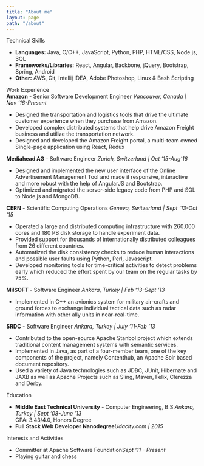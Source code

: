 ```yaml
---
title: "About me"
layout: page
path: "/about"
---
```


<div class="page__resume-section">
    <div class="page__resume-section-header">Technical Skills</div>
    <ul>
        <li><b>Languages:</b>  Java, C/C++, JavaScript, Python, PHP, HTML/CSS, Node.js, SQL</li>
        <li><b>Frameworks/Libraries:</b>  React, Angular, Backbone, jQuery, Bootstrap, Spring, Android</li>
        <li><b>Other:</b>  AWS, Git, Intellij IDEA, Adobe Photoshop, Linux & Bash Scripting</li>
    </ul>
</div>


<div class="page__resume-section">
    <div class="page__resume-section-header">Work Experience</div>
    <div>
        <b>Amazon</b> - Senior Software Development Engineer
        <i class="float-right">Vancouver, Canada | Nov ‘16-Present</i>
        <ul>
            <li>Designed the transportation and logistics tools that drive the ultimate customer experience when they purchase from Amazon.</li>
            <li>Developed complex distributed systems that help drive Amazon Freight business and utilize the transportation network.</li>
            <li>Designed and developed the Amazon Freight portal, a multi-team owned Single-page application using React, Redux</li>
        </ul>
    </div>
    <div>
        <b>Mediahead AG</b> - Software Engineer
        <i class="float-right">Zurich, Switzerland | Oct ‘15-Aug’16</i>
        <ul>
            <li>Designed and implemented the new user interface of the Online Advertisement Management Tool and made it responsive, interactive and more robust with the help of AngularJS and Bootstrap.</li>
            <li>Optimized and migrated the server-side legacy code from PHP and SQL to Node.js and MongoDB.</li>
        </ul>
    </div>
    <div>
        <b>CERN</b> - Scientific Computing Operations
        <i class="float-right">Geneva, Switzerland | Sept ‘13-Oct ‘15</i>
        <ul>
            <li>Operated a large and distributed computing infrastructure with 260.000 cores and 180 PB disk storage to handle experiment data.</li>
            <li>Provided support for thousands of internationally distributed colleagues from 26 different countries.</li>
            <li>Automatized the disk consistency checks to reduce human interactions and possible user faults using Python, Perl, Javascript.</li>
            <li>Developed monitoring tools for time-critical activities to detect problems early which reduced the effort spent by our team on the regular tasks by 75%.</li>
        </ul>
    </div>
    <div>
        <b>MilSOFT</b> - Software Engineer
        <i class="float-right">Ankara, Turkey | Feb ‘13-Sept ‘13</i>
        <ul>
            <li>Implemented in C++ an avionics system for military air-crafts and ground forces to exchange individual tactical data such as radar information with other ally units in near-real-time.</li>
        </ul>
    </div>
    <div>
        <b>SRDC</b> - Software Engineer
        <i class="float-right">Ankara, Turkey | July ‘11-Feb ‘13</i>
        <ul>
            <li>Contributed to the open-source Apache Stanbol project which extends traditional content management systems with semantic services.</li>
            <li>Implemented in Java, as part of a four-member team, one of the key components of the project, namely Contenthub, an Apache Solr based document repository.</li>
            <li>Used a variety of Java technologies such as JDBC, JUnit, Hibernate and JAXB as well as Apache Projects such as Sling, Maven, Felix, Clerezza and Derby.</li>
        </ul>
    </div>
</div>

<div class="page__resume-section">
    <div class="page__resume-section-header">Education</div>
    <ul>
        <li><b>Middle East Technical University</b> - Computer Engineering, B.S.<i class="float-right">Ankara, Turkey | Sept ‘08-June ‘13</i>
            <br/>GPA: 3.43/4.0, Honors Degree
        </li>
        <li><b>Full Stack Web Developer Nanodegree</b><i class="float-right">Udacity.com | 2015</i></li>
    </ul>
</div>

<div class="page__resume-section">
    <div class="page__resume-section-header">Interests and Activities</div>
    <ul>
        <li>Committer at Apache Software Foundation<i class="float-right">Sept ‘11 - Present</i></li>
        <li>Playing guitar and chess</li>
    </ul>
</div>
